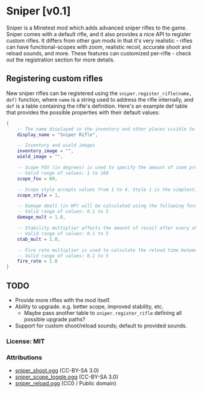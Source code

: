 # Sniper [v0.1]

Sniper is a Minetest mod which adds advanced sniper rifles to the game. Sniper comes with a default rifle, and it also provides a nice API to register custom rifles. It differs from other gun mods in that it's very realistic - rifles can have functional-scopes with zoom, realistic recoil, accurate shoot and reload sounds, and more. These features can customized per-rifle - check out the registration section for more details.

## Registering custom rifles

New sniper rifles can be registered using the `sniper.register_rifle(name, def)` function, where `name` is a string used to address the rifle internally, and `def` is a table containing the rifle's definition. Here's an example def table that provides the possible properties with their default values:

```lua
{
    -- The name displayed in the inventory and other places visible to the end user (player).
    display_name = "Sniper Rifle",

    -- Inventory and wield images
    inventory_image = "",
    wield_image = "",

    -- Scope FOV (in degrees) is used to specify the amount of zoom provided by the rifle's scope.
    -- Valid range of values: 1 to 160
    scope_fov = 60,

    -- Scope style accepts values from 1 to 4. Style 1 is the simplest, style 4 is the most sophisticated.
    scope_style = 1,

    -- Damage dealt (in HP) will be calculated using the following formula: "sniper.base_dmg * damage_mult".
    -- Valid range of values: 0.1 to 5
    damage_mult = 1.0,

    -- Stability multiplier affects the amount of recoil after every shot.
    -- Valid range of values: 0.1 to 5
    stab_mult = 1.0,

    -- Fire rate multiplier is used to calculate the reload time between each shot.
    -- Valid range of values: 0.1 to 5
    fire_rate = 1.0
}
```

## TODO

- Provide more rifles with the mod itself.
- Ability to upgrade. e.g. better scope, improved stability, etc.
  - Maybe pass another table to `sniper.register_rifle` defining all possible upgrade paths?
- Support for custom shoot/reload sounds; default to provided sounds.

### License: MIT

### Attributions

- [sniper_shoot.ogg](https://freesound.org/people/EMSIarma/sounds/108852/) (CC-BY-SA 3.0)
- [sniper_scope_toggle.ogg](https://freesound.org/people/TicTacShutUp/sounds/406/) (CC-BY-SA 3.0)
- [sniper_reload.ogg](https://freesound.org/people/SpliceSound/sounds/153560/) (CC0 / Public domain)
